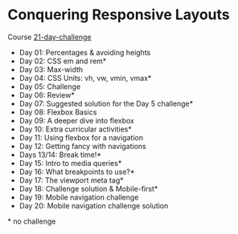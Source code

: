 # Conquering Responsive Layouts

Course [21-day-challenge](https://courses.kevinpowell.co/conquering-responsive-layouts)

- Day 01: Percentages & avoiding heights
- Day 02: CSS em and rem*
- Day 03: Max-width
- Day 04: CSS Units: vh, vw, vmin, vmax*
- Day 05: Challenge
- Day 06: Review*
- Day 07: Suggested solution for the Day 5 challenge*
- Day 08: Flexbox Basics
- Day 09: A deeper dive into flexbox
- Day 10: Extra curricular activities*
- Day 11: Using flexbox for a navigation
- Day 12: Getting fancy with navigations
- Days 13/14: Break time!*
- Day 15: Intro to media queries*
- Day 16: What breakpoints to use?*
- Day 17: The viewport meta tag*
- Day 18: Challenge solution & Mobile-first*
- Day 19: Mobile navigation challenge
- Day 20: Mobile navigation challenge solution


\* no challenge